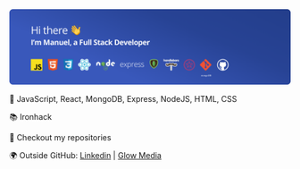 <img src="https://raw.githubusercontent.com/manucaralmo/manucaralmo/main/portada-v2.png">

<p>🚀  JavaScript, React, MongoDB, Express, NodeJS, HTML, CSS</p>
<p>📚  Ironhack</p>
<p>👀  Checkout my repositories</p>
<p>🌍  Outside GitHub: <a href="https://www.linkedin.com/in/manuel-carrillo-almoguera/">Linkedin</a> | <a href="https://glowmedia.es">Glow Media</a></p>
